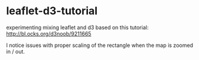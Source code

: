 # leaflet-d3-tutorial
experimenting mixing leaflet and d3 based on this tutorial: http://bl.ocks.org/d3noob/9211665


I notice issues with proper scaling of the rectangle when the map is zoomed in / out.
